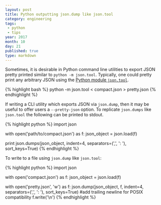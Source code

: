 ```yaml
---
layout: post
title: Python outputting json.dump like json.tool
category: engineering
tags:
 - python
 - tips
year: 2017
month: 10
day: 21
published: true
type: markdown
---
```


Sometimes, it is desirable in Python command line utilities to export JSON
pretty printed similar to `python -m json.tool`.  Typically, one could pretty
print any arbitrary JSON using the [Python module `json.tool`][json].

{% highlight bash %}
python -m json.tool < compact.json > pretty.json
{% endhighlight %}

If writing a CLI utility which exports JSON via `json.dump`, then it may be
useful to offer users a `--pretty-json` option.  To replicate `json.dumps` like
`json.tool` the following can be printed to stdout.

{% highlight python %}
import json

with open('path/to/compact.json') as f:
    json_object = json.load(f)

print json.dumps(json_object, indent=4, separators=(',', ': '), sort_keys=True)
{% endhighlight %}

To write to a file using `json.dump` like `json.tool`:

{% highlight python %}
import json

with open('compact.json') as f:
    json_object = json.load(f)

with open('pretty.json', 'w') as f:
    json.dump(json_object, f, indent=4, separators=(',', ': '), sort_keys=True)
    #add trailing newline for POSIX compatibility
    f.write('\n')
{% endhighlight %}

[json]: https://docs.python.org/2/library/json.html
